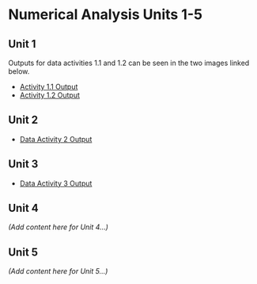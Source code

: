 # Numerical Analysis Units 1-5

## Unit 1
Outputs for data activities 1.1 and 1.2 can be seen in the two images linked below.

- [Activity 1.1 Output](/images/Data_Activity_1.2a.png)
- [Activity 1.2 Output](/images/Data_Activity_1.2b.png)

## Unit 2
- [Data Activity 2 Output](/images/Data_Activity_2.png)

## Unit 3
- [Data Activity 3 Output](/images/Data_Activity_3.png)

## Unit 4
*(Add content here for Unit 4…)*

## Unit 5
*(Add content here for Unit 5…)*
